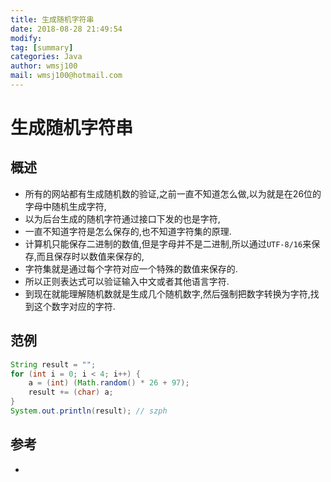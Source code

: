 ```yaml
---
title: 生成随机字符串
date: 2018-08-28 21:49:54	
modify: 
tag: [summary]
categories: Java
author: wmsj100
mail: wmsj100@hotmail.com
---
```


# 生成随机字符串

## 概述
- 所有的网站都有生成随机数的验证,之前一直不知道怎么做,以为就是在26位的字母中随机生成字符,
- 以为后台生成的随机字符通过接口下发的也是字符,
- 一直不知道字符是怎么保存的,也不知道字符集的原理.
- 计算机只能保存二进制的数值,但是字母并不是二进制,所以通过`UTF-8/16`来保存,而且保存时以数值来保存的,
- 字符集就是通过每个字符对应一个特殊的数值来保存的.
- 所以正则表达式可以验证输入中文或者其他语言字符.
- 到现在就能理解随机数就是生成几个随机数字,然后强制把数字转换为字符,找到这个数字对应的字符.

## 范例

```java
String result = "";
for (int i = 0; i < 4; i++) {
	a = (int) (Math.random() * 26 + 97);
	result += (char) a;
}
System.out.println(result); // szph
```

## 参考
- []()
